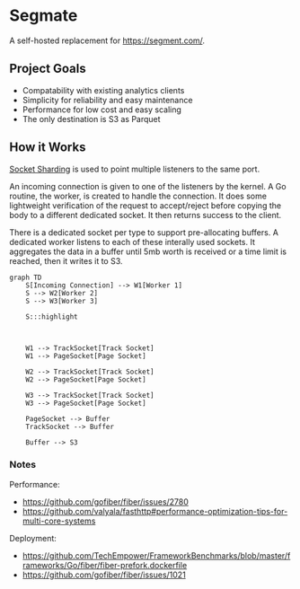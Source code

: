# Segmate

A self-hosted replacement for https://segment.com/.

## Project Goals

  - Compatability with existing analytics clients
  - Simplicity for reliability and easy maintenance
  - Performance for low cost and easy scaling
  - The only destination is S3 as Parquet

## How it Works

[Socket Sharding](https://www.f5.com/company/blog/nginx/socket-sharding-nginx-release-1-9-1) is used to point multiple listeners to the same port.

An incoming connection is given to one of the listeners by the kernel. A Go routine, the worker, is created to handle the connection. It does some lightweight verification of the request to accept/reject before copying the body to a different dedicated socket. It then returns success to the client.

There is a dedicated socket per type to support pre-allocating buffers. A dedicated worker listens to each of these interally used sockets. It aggregates the data in a buffer until 5mb worth is received or a time limit is reached, then it writes it to S3.

```mermaid
graph TD
    S[Incoming Connection] --> W1[Worker 1]
    S --> W2[Worker 2]
    S --> W3[Worker 3]

    S:::highlight



    W1 --> TrackSocket[Track Socket]
    W1 --> PageSocket[Page Socket]

    W2 --> TrackSocket[Track Socket]
    W2 --> PageSocket[Page Socket]

    W3 --> TrackSocket[Track Socket]
    W3 --> PageSocket[Page Socket]

    PageSocket --> Buffer
    TrackSocket --> Buffer

    Buffer --> S3

```

### Notes

Performance:
- https://github.com/gofiber/fiber/issues/2780
- https://github.com/valyala/fasthttp#performance-optimization-tips-for-multi-core-systems

Deployment:
- https://github.com/TechEmpower/FrameworkBenchmarks/blob/master/frameworks/Go/fiber/fiber-prefork.dockerfile
- https://github.com/gofiber/fiber/issues/1021
